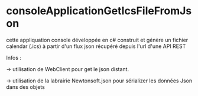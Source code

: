 # consoleApplicationGetIcsFileFromJson

cette appliquation console développée en c# construit et génère un fichier calendar (.ics) à partir d'un flux json récupéré depuis l'url d'une API REST

Infos :

-> utilisation de WebClient pour get le json distant.

-> utilisation de la labrairie Newtonsoft.json pour sérializer les données Json dans des objets
